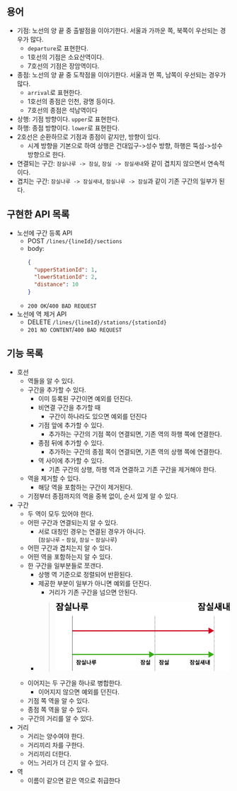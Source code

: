 ## 용어
- 기점: 노선의 양 끝 중 출발점을 이야기한다. 서울과 가까운 쪽, 북쪽이 우선되는 경우가 많다.
  - `departure`로 표현한다. 
  - 1호선의 기점은 소요산역이다.
  - 7호선의 기점은 장암역이다.
- 종점: 노선의 양 끝 중 도착점을 이야기한다. 서울과 먼 쪽, 남쪽이 우선되는 경우가 많다.
  - `arrival`로 표현한다. 
  - 1호선의 종점은 인천, 광명 등이다.
  - 7호선의 종점은 석남역이다
- 상행: 기점 방향이다. `upper`로 표현한다.
- 하행: 종점 방향이다. `lower`로 표현한다.
- 2호선은 순환하므로 기점과 종점이 같지만, 방향이 있다.
  - 시계 방향을 기본으로 하여 상행은 건대입구->성수 방향, 하행은 뚝섬->성수 방향으로 한다.
- 연결되는 구간: `잠실나루 -> 잠실`, `잠실 -> 잠실새내`와 같이 겹치지 않으면서 연속적이다.
- 겹치는 구간: `잠실나루 -> 잠실새내`, `잠실나루 -> 잠실`과 같이 기존 구간의 일부가 된다.  

## 구현한 API 목록

- 노선에 구간 등록 API
  - POST `/lines/{lineId}/sections`
  - body: 
    ```json
    {
      "upperStationId": 1,
      "lowerStationId": 2,
      "distance": 10
    }
    ```
  - `200 OK`/`400 BAD REQUEST`
- 노선에 역 제거 API
  - DELETE `/lines/{lineId}/stations/{stationId}`
  - `201 NO CONTENT`/`400 BAD REQUEST`
## 기능 목록

- 호선
  - 역들을 알 수 있다.
  - 구간을 추가할 수 있다.
    - 이미 등록된 구간이면 예외를 던진다.
    - 비연결 구간을 추가할 때
      - 구간이 하나라도 있으면 예외를 던진다
    - 기점 앞에 추가할 수 있다.
      - 추가하는 구간의 기점 쪽이 연결되면, 기존 역의 하행 쪽에 연결한다.
    - 종점 뒤에 추가할 수 있다.
      - 추가하는 구간의 종점 쪽이 연결되면, 기존 역의 상행 쪽에 연결한다.
    - 역 사이에 추가할 수 있다.
      - 기존 구간의 상행, 하행 역과 연결하고 기존 구간을 제거해야 한다.
  - 역을 제거할 수 있다.
    - 해당 역을 포함하는 구간이 제거된다.
  - 기점부터 종점까지의 역을 중복 없이, 순서 있게 알 수 있다.
- 구간
  - 두 역이 모두 있어야 한다.
  - 어떤 구간과 연결되는지 알 수 있다. 
    - 서로 대칭인 경우는 연결된 경우가 아니다.   
      (`잠실나루` - `잠실`, `잠실` - `잠실나루`)
  - 어떤 구간과 겹치는지 알 수 있다.
  - 어떤 역을 포함하는지 알 수 있다.
  - 한 구간을 일부분들로 쪼갠다.
    - 상행 역 기준으로 정렬되어 반환된다.
    - 제공한 부분이 일부가 아니면 예외를 던진다.
      - 거리가 기존 구간을 넘으면 안된다. 
    - > ![img.png](쪼개기.png)
  - 이어지는 두 구간을 하나로 병합한다.
    - 이어지지 않으면 예외를 던진다.
  - 기점 쪽 역을 알 수 있다.
  - 종점 쪽 역을 알 수 있다.
  - 구간의 거리를 알 수 있다.
- 거리
  - 거리는 양수여야 한다.
  - 거리끼리 차를 구한다.
  - 거리끼리 더한다.
  - 어느 거리가 더 긴지 알 수 있다.
- 역
  - 이름이 같으면 같은 역으로 취급한다
